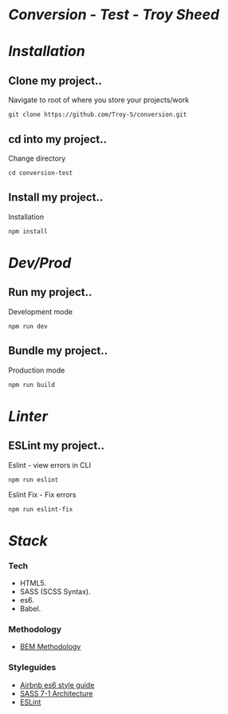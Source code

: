 # *Conversion - Test - Troy Sheed*

# *Installation*
## Clone my project..
Navigate to root of where you store your projects/work
```
git clone https://github.com/Troy-S/conversion.git
```
## cd into my project..
Change directory
```
cd conversion-test
```
## Install my project..
Installation
```
npm install
```

# *Dev/Prod*
## Run my project..
Development mode
```
npm run dev
```
## Bundle my project..
Production mode
```
npm run build
```

# *Linter*
## ESLint my project..
Eslint - view errors in CLI
```
npm run eslint
```
Eslint Fix - Fix errors
```
npm run eslint-fix
```

# *Stack*

### Tech
* HTML5.
* SASS (SCSS Syntax).
* es6.
* Babel.

### Methodology
* [BEM Methodology](https://en.bem.info/methodology/)

### Styleguides
* [Airbnb es6 style guide](https://github.com/airbnb/javascript)
* [SASS 7-1 Architecture](https://sass-guidelin.es/#architecture)
* [ESLint](https://eslint.org/)
